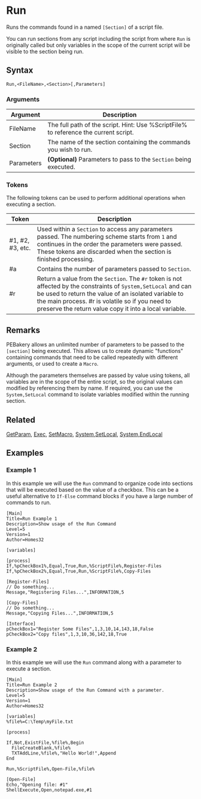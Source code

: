 # Run

Runs the commands found in a named `[Section]` of a script file.

You can run sections from any script including the script from where `Run` is originally called but only variables in the scope of the current script will be visible to the section being run.

## Syntax

```pebakery
Run,<FileName>,<Section>[,Parameters]
```

### Arguments

| Argument | Description |
| --- | --- |
| FileName | The full path of the script. Hint: Use %ScriptFile% to reference the current script. |
| Section | The name of the section containing the commands you wish to run. |
| Parameters | **(Optional)** Parameters to pass to the `Section` being executed. |

### Tokens

The following tokens can be used to perform additional operations when executing a section.

| Token | Description |
| --- | --- |
| #1, #2, #3, etc. | Used within a `Section` to access any parameters passed. The numbering scheme starts from `1` and continues in the order the parameters were passed. These tokens are discarded when the section is finished processing. |
| #a | Contains the number of parameters passed to `Section`. |
| #r | Return a value from the `Section`. The `#r` token is not affected by the constraints of `System,SetLocal` and can be used to return the value of an isolated variable to the main process. #r is volatile so if you need to preserve the return value copy it into a local variable. |

## Remarks

PEBakery allows an unlimited number of parameters to be passed to the `[section]` being executed. This allows us to create dynamic "functions" containing commands that need to be called repeatedly with different arguments, or used to create a `Macro`.

Although the parameters themselves are passed by value using tokens, all variables are in the scope of the entire script, so the original values can modified by referencing them by name. If required, you can use the `System,SetLocal` command to isolate variables modified within the running section.

## Related

[GetParam](../../Commands/Control/GetParam.md), [Exec](./Exec.md), [SetMacro](../../Commands/Control/SetMacro.md), [System,SetLocal](../../Commands/System/SetLocal.md), [System,EndLocal](../../Commands/System/EndLocal.md)

## Examples

### Example 1

In this example we will use the `Run` command to organize code into sections that will be executed based on the value of a checkbox. This can be a useful alternative to `If-Else` command blocks if you have a large number of commands to run.

```pebakery
[Main]
Title=Run Example 1
Description=Show usage of the Run Command
Level=5
Version=1
Author=Homes32

[variables]

[process]
If,%pCheckBox1%,Equal,True,Run,%ScriptFile%,Register-Files
If,%pCheckBox2%,Equal,True,Run,%ScriptFile%,Copy-Files

[Register-Files]
// Do something...
Message,"Registering Files...",INFORMATION,5

[Copy-Files]
// Do something...
Message,"Copying Files...",INFORMATION,5

[Interface]
pCheckBox1="Register Some Files",1,3,10,14,143,18,False
pCheckBox2="Copy files",1,3,10,36,142,18,True
```

### Example 2

In this example we will use the `Run` command along with a parameter to execute a section.

```pebakery
[Main]
Title=Run Example 2
Description=Show usage of the Run Command with a parameter.
Level=5
Version=1
Author=Homes32

[variables]
%file%=C:\Temp\myFile.txt

[process]

If,Not,ExistFile,%file%,Begin
  FileCreateBlank,%file%
  TXTAddLine,%file%,"Hello World!",Append
End

Run,%ScriptFile%,Open-File,%file%

[Open-File]
Echo,"Opening file: #1"
ShellExecute,Open,notepad.exe,#1
```
